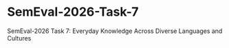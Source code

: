 # SemEval-2026-Task-7
SemEval-2026 Task 7: Everyday Knowledge Across Diverse Languages and Cultures

